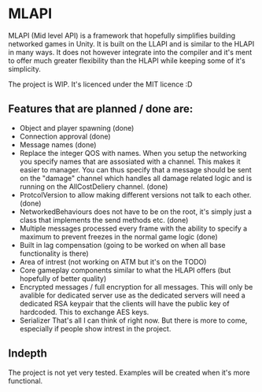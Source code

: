 # MLAPI
MLAPI (Mid level API) is a framework that hopefully simplifies building networked games in Unity. It is built on the LLAPI and is similar to the HLAPI in many ways. It does not however integrate into the compiler and it's ment to offer much greater flexibility than the HLAPI while keeping some of it's simplicity. 

The project is WIP. 
It's licenced under the MIT licence :D

## Features that are planned / done are:
* Object and player spawning (done)
* Connection approval (done)
* Message names (done)
* Replace the integer QOS with names. When you setup the networking you specify names that are assosiated with a channel. This makes it easier to manager. You can thus specify that a message should be sent on the "damage" channel which handles all damage related logic and is running on the AllCostDeliery channel. (done)
* ProtcolVersion to allow making different versions not talk to each other. (done)
* NetworkedBehaviours does not have to be on the root, it's simply just a class that implements the send methods etc. (done)
* Multiple messages processed every frame with the ability to specify a maximum to prevent freezes in the normal game logic (done)
* Built in lag compensation (going to be worked on when all base functionality is there)
* Area of intrest (not working on ATM but it's on the TODO)
* Core gameplay components similar to what the HLAPI offers (but hopefully of better quality)
* Encrypted messages / full encryption for all messages. This will only be avalible for dedicated server use as the dedicated servers will need a dedicated RSA keypair that the clients will have the public key of hardcoded. This to exchange AES keys.
* Serializer
That's all I can think of right now. But there is more to come, especially if people show intrest in the project.



## Indepth
The project is not yet very tested. Examples will be created when it's more functional.